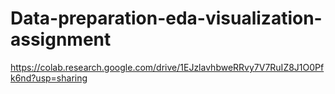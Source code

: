 # Data-preparation-eda-visualization-assignment
https://colab.research.google.com/drive/1EJzlavhbweRRvy7V7RuIZ8J1O0Pfk6nd?usp=sharing
